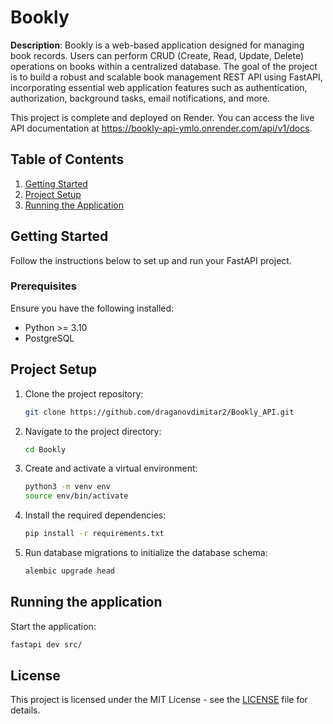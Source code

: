 # Bookly

**Description**: Bookly is a web-based application designed for managing book records. Users can perform CRUD (Create, Read, Update, Delete) operations on books within a centralized database. The goal of the project is to build a robust and scalable book management REST API using FastAPI, incorporating essential web application features such as authentication, authorization, background tasks, email notifications, and more.

This project is complete and deployed on Render. You can access the live API documentation at https://bookly-api-ymlo.onrender.com/api/v1/docs.

## Table of Contents

1. [Getting Started](#getting-started)
2. [Project Setup](#project-setup)
3. [Running the Application](#running-the-application)


## Getting Started
Follow the instructions below to set up and run your FastAPI project.

### Prerequisites
Ensure you have the following installed:

- Python >= 3.10
- PostgreSQL

## Project Setup
1. Clone the project repository:
    ```bash
    git clone https://github.com/draganovdimitar2/Bookly_API.git
    ```
   
2. Navigate to the project directory:
    ```bash
    cd Bookly
    ```

3. Create and activate a virtual environment:
    ```bash
    python3 -m venv env
    source env/bin/activate
    ```

4. Install the required dependencies:
    ```bash
    pip install -r requirements.txt
    ```

5. Run database migrations to initialize the database schema:
    ```bash
    alembic upgrade head
    ```

## Running the application
Start the application:
```bash
fastapi dev src/
```

## License

This project is licensed under the MIT License - see the [LICENSE](LICENSE) file for details.





